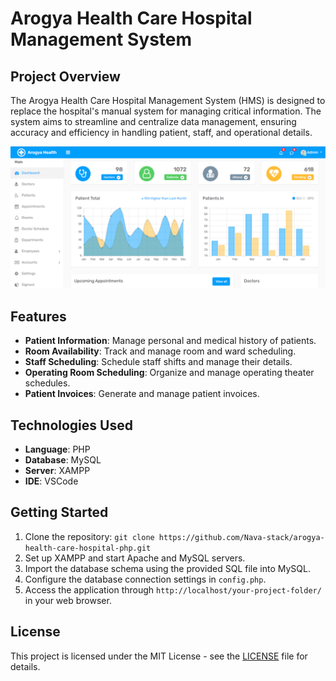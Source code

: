 # Arogya Health Care Hospital Management System

## Project Overview

The Arogya Health Care Hospital Management System (HMS) is designed to replace the hospital's manual system for managing critical information. The system aims to streamline and centralize data management, ensuring accuracy and efficiency in handling patient, staff, and operational details.

<p align="center">
  <img src="dashboard.png" alt="System Overview">
</p>

## Features

- **Patient Information**: Manage personal and medical history of patients.
- **Room Availability**: Track and manage room and ward scheduling.
- **Staff Scheduling**: Schedule staff shifts and manage their details.
- **Operating Room Scheduling**: Organize and manage operating theater schedules.
- **Patient Invoices**: Generate and manage patient invoices.

## Technologies Used

- **Language**: PHP
- **Database**: MySQL
- **Server**: XAMPP
- **IDE**: VSCode

## Getting Started

1. Clone the repository: `git clone https://github.com/Nava-stack/arogya-health-care-hospital-php.git`
2. Set up XAMPP and start Apache and MySQL servers.
3. Import the database schema using the provided SQL file into MySQL.
4. Configure the database connection settings in `config.php`.
5. Access the application through `http://localhost/your-project-folder/` in your web browser.

## License

This project is licensed under the MIT License - see the [LICENSE](LICENSE) file for details.
